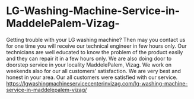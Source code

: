 # LG-Washing-Machine-Service-in-MaddelePalem-Vizag-
Getting trouble with your LG washing machine? Then may you contact us for one time you will receive our technical engineer in few hours only. Our technicians are well educated to know the problem of the product easily and they can repair it in a few hours only. We are also doing door to doorstep service in your locality MaddelePalem, Vizag. We work on weekends also for our all customers’ satisfaction. We are very best and honest in your area. Our all customers were satisfied with our service. https://lgwashingmachineservicecenterinvizag.com/lg-washing-machine-service-in-maddelepalem-vizag/
